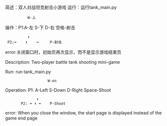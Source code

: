 简述：双人对战坦克射击小游戏
运行：运行tank_main.py

              W-上
操作：P1:A-左  S-下  D-右   空格-射击

              ⬆️
     P2:⬅️    ⬇️    ➡️     P-射击

error:关闭窗口时，初始页再次显示，而不是显示游戏结束页



Description: Two-player battle tank shooting mini-game

Run: run tank_main.py

                       W-on
Operation: P1: A-Left S-Down D-Right   Space-Shoot

                  ⬆️
           P2: ⬅️ ⬇️ ➡️    P-Shoot

error: When you close the window, the start page is displayed instead of the game end page

